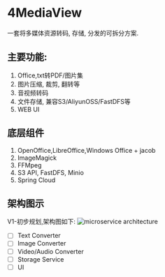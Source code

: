 # 4MediaView
一套将多媒体资源转码, 存储, 分发的可拆分方案.

## 主要功能:
1. Office,txt转PDF/图片集
2. 图片压缩, 裁剪, 翻转等
3. 音视频转码
4. 文件存储, 兼容S3/AliyunOSS/FastDFS等
5. WEB UI

## 底层组件
1. OpenOffice,LibreOffice,Windows Office + jacob
2. ImageMagick
3. FFMpeg
4. S3 API, FastDFS, Minio
5. Spring Cloud

## 架构图示
V1-初步规划,架构图如下:
![microservice architecture](https://github.com/LiXuemin/media-service/blob/master/media-service.png)

- [ ] Text Converter
- [ ] Image Converter
- [ ] Video/Audio Converter
- [ ] Storage Service
- [ ] UI
